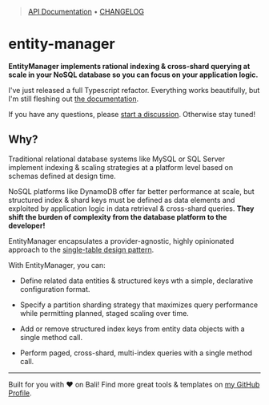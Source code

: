 <!-- TYPEDOC_EXCLUDE -->

> [API Documentation](https://docs.karmanivero.us/entity-manager/) • [CHANGELOG](https://github.com/karmaniverous/entity-manager/tree/main/CHANGELOG.md)

<!-- /TYPEDOC_EXCLUDE -->

# entity-manager

**EntityManager implements rational indexing & cross-shard querying at scale in your NoSQL database so you can focus on your application logic.**

I've just released a full Typescript refactor. Everything works beautifully, but I'm still fleshing out [the documentation](https://karmanivero.us/projects/entity-manager/intro/).

If you have any questions, please [start a discussion](https://github.com/karmaniverous/entity-manager/discussions). Otherwise stay tuned!

## Why?

Traditional relational database systems like MySQL or SQL Server implement indexing & scaling strategies at a platform level based on schemas defined at design time.

NoSQL platforms like DynamoDB offer far better performance at scale, but structured index & shard keys must be defined as data elements and exploited by application logic in data retrieval & cross-shard queries. **They shift the burden of complexity from the database platform to the developer!**

EntityManager encapsulates a provider-agnostic, highly opinionated approach to the [single-table design pattern](https://aws.amazon.com/blogs/compute/creating-a-single-table-design-with-amazon-dynamodb/).

With EntityManager, you can:

- Define related data entities & structured keys wth a simple, declarative configuration format.

- Specify a partition sharding strategy that maximizes query performance while permitting planned, staged scaling over time.

- Add or remove structured index keys from entity data objects with a single method call.

- Perform paged, cross-shard, multi-index queries with a single method call.

---

Built for you with ❤️ on Bali! Find more great tools & templates on [my GitHub Profile](https://github.com/karmaniverous).
